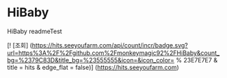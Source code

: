 # HiBaby
HiBaby
readmeTest

[! [조회] (https://hits.seeyoufarm.com/api/count/incr/badge.svg?url=https%3A%2F%2Fgithub.com%2Fmonkeymagic92%2FHiBaby&count_bg=%2379C83D&title_bg=%23555555&icon=&icon_color= % 23E7E7E7 & title = hits & edge_flat = false)] (https://hits.seeyoufarm.com)
